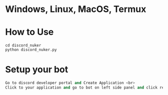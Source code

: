 # Windows, Linux, MacOS, Termux

# How to Use
```git clone https://github.com/bunnyhop-dev/discord_nuker
cd discord_nuker
python discord_nuker.py
```

# Setup your bot
```python
Go to discord developer portal and Create Application <br>
Click to your application and go to bot on left side panel and click reset token, copy your bot token and paste it to script
```
